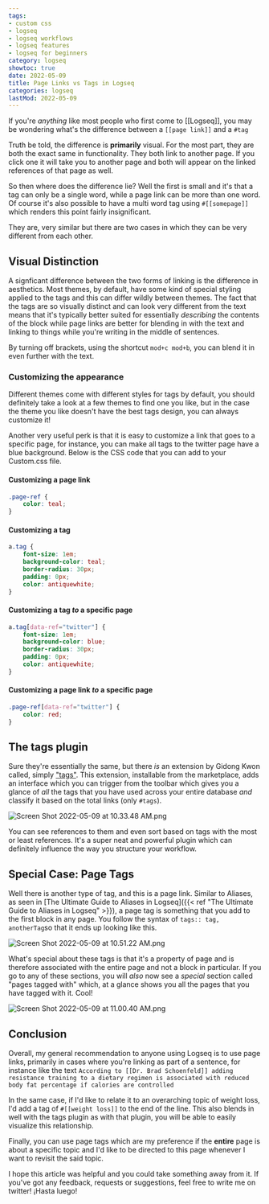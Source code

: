 ```yaml
---
tags:
- custom css
- logseq
- logseq workflows
- logseq features
- logseq for beginners
category: logseq
showtoc: true
date: 2022-05-09
title: Page Links vs Tags in Logseq
categories: logseq
lastMod: 2022-05-09
---
```

If you're _anything_ like most people who first come to [[Logseq]], you may be wondering what's the difference between a `[[page link]]` and a `#tag`

Truth be told, the difference is **primarily** visual. For the most part, they are both the exact same in functionality. They both link to another page. If you click one it will take you to another page and both will appear on the linked references of that page as well.

So then where does the difference lie? Well the first is small and it's that a tag can only be a single word, while a page link can be more than one word. Of course it's also possible to have a multi word tag using `#[[somepage]]` which renders this point fairly insignificant.

They are, very similar but there are two cases in which they can be very different from each other.

## Visual Distinction

A signficant difference between the two forms of linking is the difference in aesthetics. Most themes, by default, have some kind of special styling applied to the tags and this can differ wildly between themes. The fact that the tags are so visually distinct and can look very different from the text means that it's typically better suited for essentially _describing_ the contents of the block while page links are better for blending in with the text and linking to things while you're writing in the middle of sentences.

By turning off brackets, using the shortcut `mod+c mod+b`, you can blend it in even further with the text.
### Customizing the appearance

Different themes come with different styles for tags by default, you should definitely take a look at a few themes to find one you like, but in the case the theme you like doesn't have the best tags design, you can always customize it!

Another very useful perk is that it is easy to customize a link that goes to a specific page, for instance, you can make all tags to the twitter page have a blue background. Below is the CSS code that you can add to your Custom.css file.

#### Customizing a page link

```css
.page-ref {
    color: teal;
}
```

#### Customizing a tag

```css
a.tag {
    font-size: 1em;
    background-color: teal;
    border-radius: 30px;
    padding: 0px;
    color: antiquewhite;
}
```

#### Customizing a tag _to_ a specific page

```css
a.tag[data-ref="twitter"] {
    font-size: 1em;
    background-color: blue;
    border-radius: 30px;
    padding: 0px;
    color: antiquewhite;
}
```

#### Customizing a page link _to_ a specific page

```css
.page-ref[data-ref="twitter"] {
    color: red;
}
```



## The tags plugin

Sure they're essentially the same, but there _is_ an extension by Gidong Kwon called, simply ["tags"](https://github.com/gidongkwon/logseq-plugin-tags). This extension, installable from the marketplace, adds an interface which you can trigger from the toolbar which gives you a glance of _all_ the tags that you have used across your entire database _and_ classify it based on the total links (only `#tags`).

![Screen Shot 2022-05-09 at 10.33.48 AM.png](/assets/screen_shot_2022-05-09_at_10.33.48_am_1652078065674_0.png)

You can see references to them and even sort based on tags with the most or least references. It's a super neat and powerful plugin which can definitely influence the way you structure your workflow.

## Special Case: Page Tags

Well there is another type of tag, and this is a page link. Similar to Aliases, as seen in [The Ultimate Guide to Aliases in Logseq]({{< ref "The Ultimate Guide to Aliases in Logseq" >}}), a page tag is something that you add to the first block in any page. You follow the syntax of `tags:: tag, anotherTag`so that it ends up looking like this.

![Screen Shot 2022-05-09 at 10.51.22 AM.png](/assets/screen_shot_2022-05-09_at_10.51.22_am_1652079086781_0.png)

What's special about these tags is that it's a property of page and is therefore associated with the entire page and not a block in particular. If you go to any of these sections, you will _also_ now see a _special_ section called "pages tagged with" which, at a glance shows you all the pages that you have tagged with it. Cool!

![Screen Shot 2022-05-09 at 11.00.40 AM.png](/assets/screen_shot_2022-05-09_at_11.00.40_am_1652079646573_0.png)

## Conclusion

Overall, my general recommendation to anyone using Logseq is to use page links, primarily in cases where you're linking as part of a sentence, for instance like the text `According to [[Dr. Brad Schoenfeld]] adding resistance training to a dietary regimen is associated with reduced body fat percentage if calories are controlled`

In the same case, if I'd like to relate it to an overarching topic of weight loss, I'd add a tag of `#[[weight loss]]` to the end of the line. This also blends in well with the tags plugin as with that plugin, you will be able to easily visualize this relationship.

Finally, you can use page tags which are my preference if the **entire** page is about a specific topic and I'd like to be directed to this page whenever I want to revisit the said topic. 

I hope this article was helpful and you could take something away from it. If you've got any feedback, requests or suggestions, feel free to write me on twitter! ¡Hasta luego!
